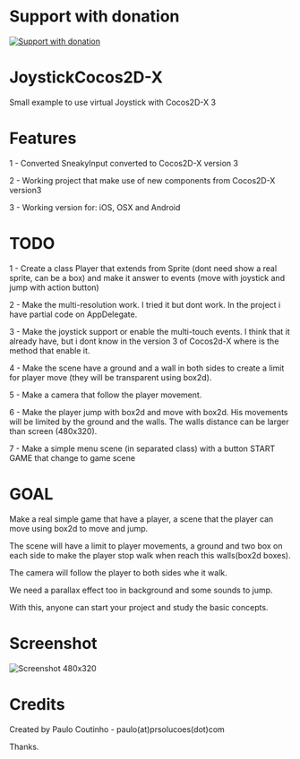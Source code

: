 Support with donation
=====================
[![Support with donation](http://donation.pcoutinho.com/images/donate-button.png)](http://donation.pcoutinho.com/)

JoystickCocos2D-X
===============

Small example to use virtual Joystick with Cocos2D-X 3


Features
===============

1 - Converted SneakyInput converted to Cocos2D-X version 3

2 - Working project that make use of new components from Cocos2D-X version3

3 - Working version for: iOS, OSX and Android

TODO
===============

1 - Create a class Player that extends from Sprite (dont need show a real sprite, can be a box) and make it answer to events (move with joystick and jump with action button)

2 - Make the multi-resolution work. I tried it but dont work. In the project i have partial code on AppDelegate.

3 - Make the joystick support or enable the multi-touch events. I think that it already have, but i dont know in the version 3 of Cocos2d-X where is the method that enable it.

4 - Make the scene have a ground and a wall in both sides to create a limit for player move (they will be transparent using box2d).

5 - Make a camera that follow the player movement.

6 - Make the player jump with box2d and move with box2d. His movements will be limited by the ground and the walls. The walls distance can be larger than screen (480x320).

7 - Make a simple menu scene (in separated class) with a button START GAME that change to game scene 

GOAL
===============

Make a real simple game that have a player, a scene that the player can move using box2d to move and jump. 

The scene will have a limit to player movements, a ground and two box on each side to make the player stop walk when reach this walls(box2d boxes).

The camera will follow the player to both sides whe it walk.

We need a parallax effect too in background and some sounds to jump.

With this, anyone can start your project and study the basic concepts.

Screenshot
===============

![Screenshot 480x320](Design/screenshot_480_320.png)


Credits
================

Created by Paulo Coutinho - paulo(at)prsolucoes(dot)com

Thanks.
